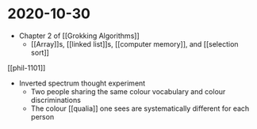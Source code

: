 # 2020-10-30

- Chapter 2 of [[Grokking Algorithms]]
  - [[Array]]s, [[linked list]]s, [[computer memory]], and [[selection sort]]

[[phil-1101]]

- Inverted spectrum thought experiment
  - Two people sharing the same colour vocabulary and colour discriminations
  - The colour [[qualia]] one sees are systematically different for each person

